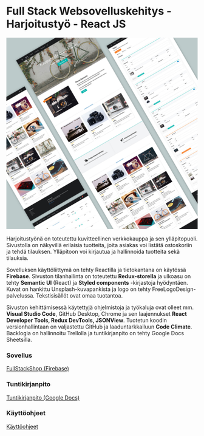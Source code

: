 # Full Stack Websovelluskehitys - Harjoitustyö - React JS

![FullStackShop Design](docs/FullStackShop-design.jpg)

Harjoitustyönä on toteutettu kuvitteellinen verkkokauppa ja sen ylläpitopuoli. Sivustolla on näkyvillä erilaisia tuotteita, joita asiakas voi listätä ostoskoriin ja tehdä tilauksen. Ylläpitoon voi kirjautua ja hallinnoida tuotteita sekä tilauksia.

Sovelluksen käyttöliittymä on tehty Reactilla ja tietokantana on käytössä **Firebase**. Sivuston tilanhallinta on toteutettu **Redux-storella** ja ulkoasu on tehty **Semantic UI** (React) ja **Styled components** -kirjastoja hyödyntäen. Kuvat on hankittu Unsplash-kuvapankista ja logo on tehty FreeLogoDesign-palvelussa. Tekstisisällöt ovat omaa tuotantoa. 

Sivuston kehittämisessä käytettyjä ohjelmistoja ja työkaluja ovat olleet mm. **Visual Studio Code**, GitHub Desktop, Chrome ja sen laajennukset **React Developer Tools, Redux DevTools, JSONView**. Tuotetun koodin versionhallintaan on valjastettu GitHub ja laaduntarkkailuun **Code Climate**. Backlogia on hallinnoitu Trellolla ja tuntikirjanpito on tehty Google Docs Sheetsilla.

### Sovellus

[FullStackShop (Firebase)](https://fullstackshop.firebaseapp.com/)

### Tuntikirjanpito

[Tuntikirjanpito (Google Docs)](https://docs.google.com/spreadsheets/d/10v7fwnziUzUEhIcxzUsMLEZp7PCKzS8y14R1sTwwY_0/edit?usp=sharing)

### Käyttöohjeet

[Käyttöohjeet](docs/kayttoohje.md)